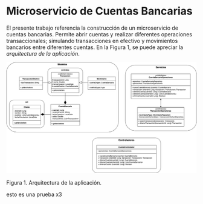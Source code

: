 # Microservicio de Cuentas Bancarias

El presente trabajo referencia la construcción de un microservicio de cuentas bancarias. Permite abrir cuentas y realizar diferentes operaciones transaccionales; simulando transacciones en efectivo y movimientos bancarios entre diferentes cuentas. En la Figura 1, se puede apreciar la _arquitectura de la aplicación_.

![](./img/saldos-micro.png)

Figura 1. Arquitectura de la aplicación.

esto es una prueba x3
